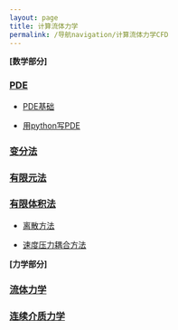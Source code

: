 ```yaml
---
layout: page
title: 计算流体力学
permalink: /导航navigation/计算流体力学CFD
---
```


**[数学部分]**

### [PDE](/目录catalog/计算流体力学/PDE)

- [PDE基础](/目录catalog/计算流体力学/PDE/PDE基础)

- [用python写PDE](/目录catalog/计算流体力学/PDE/用python写PDE)

### [变分法](/目录catalog/计算流体力学/变分法)

### [有限元法](/目录catalog/计算流体力学/有限元法)

### [有限体积法](/目录catalog/计算流体力学/有限体积法)

- [离散方法](/目录catalog/计算流体力学/有限体积法/离散方法)

- [速度压力耦合方法](/目录catalog/计算流体力学/有限体积法/速度压力耦合方法)


**[力学部分]**

### [流体力学](/目录catalog/计算流体力学/流体力学)

### [连续介质力学](/目录catalog/计算流体力学/连续介质力学)





